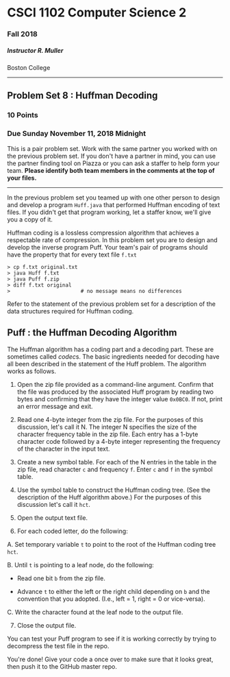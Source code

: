 # CSCI 1102 Computer Science 2

### Fall 2018

##### Instructor R. Muller

Boston College

---

## Problem Set 8 : Huffman Decoding

### 10 Points

### Due Sunday November 11, 2018 Midnight

This is a pair problem set. Work with the same partner you worked with on the previous problem set. If you don't have a partner in mind, you can use the partner finding tool on Piazza or you can ask a staffer to help form your team. **Please identify both team members in the comments at the top of your files.**

---

In the previous problem set you teamed up with one other person to design and develop a program `Huff.java` that performed Huffman encoding of text files. If you didn't get that program working, let a staffer know, we'll give you a copy of it.

Huffman coding is a lossless compression algorithm that achieves a respectable rate of compression. In this problem set you are to design and develop the inverse program Puff. Your team's pair of programs should have the property that for every text file `f.txt`

```
> cp f.txt original.txt 
> java Huff f.txt
> java Puff f.zip
> diff f.txt original
>                       # no message means no differences
```

Refer to the statement of the previous problem set for a description of the data structures required for Huffman coding.

## Puff : the Huffman Decoding Algorithm

The Huffman algorithm has a coding part and a decoding part. These are sometimes called *codec*s. The basic ingredients needed for decoding have all been described in the statement of the Huff problem. The algorithm works as follows.

1. Open the zip file provided as a command-line argument. Confirm that the file was produced by the associated Huff program by reading two bytes and confirming that they have the integer value `0x0BC0`. If not, print an error message and exit.

2. Read one 4-byte integer from the zip file. For the purposes of this discussion, let's call it N. The integer N specifies the size of the character frequency table in the zip file. Each entry has a 1-byte character code followed by a 4-byte integer representing the frequency of the character in the input text.

3. Create a new symbol table. For each of the N entries in the table in the zip file, read character `c` and frequency `f`. Enter `c` and `f` in the symbol table.

4. Use the symbol table to construct the Huffman coding tree. (See the description of the Huff algorithm above.) For the purposes of this discussion let's call it `hct`.

5. Open the output text file.

6. For each coded letter, do the following:

  A. Set temporary variable `t` to point to the root of the Huffman coding tree `hct`. 

  B. Until `t` is pointing to a leaf node, do the following:

   + Read one bit `b` from the zip file.

   + Advance `t` to either the left or the right child depending on `b` and the convention that you adopted. (I.e., left = 1, right = 0 or vice-versa).

  C. Write the character found at the leaf node to the output file.

7. Close the output file.

You can test your Puff program to see if it is working correctly by trying to decompress the test file in the repo.


You're done! Give your code a once over to make sure that it looks great, then push it to the GitHub master repo.